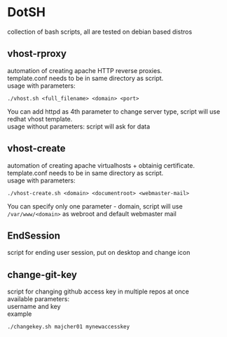 # DotSH
collection of bash scripts, all are tested on debian based distros

## vhost-rproxy
automation of creating apache HTTP reverse proxies. <br>
template.conf needs to be in same directory as script. <br>
usage with parameters: <br>
```
./vhost.sh <full_filename> <domain> <port>
 ```
 You can add httpd as 4th parameter to change server type, script will use redhat vhost template. <br>
usage without parameters: script will ask for data

## vhost-create
automation of creating apache virtualhosts + obtainig certificate. <br>
template.conf needs to be in same directory as script. <br>
usage with parameters:<br>
```
./vhost-create.sh <domain> <documentroot> <webmaster-mail>
```
You can specify only one parameter - domain, script will use ```/var/www/<domain>``` as webroot and default webmaster mail

## EndSession
script for ending user session, put on desktop and change icon

## change-git-key
script for changing github access key in multiple repos at once
<br>
available parameters:
<br> username and key
<br>example<br>
```
./changekey.sh majcher01 mynewaccesskey
```
